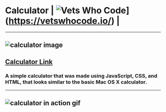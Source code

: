 # Calculator | ![Vets Who Code](https://img.shields.io/badge/%23VWC-Vets%20Who%20Code-red.svg)](https://vetswhocode.io/) |
---
![calculator image](https://res.cloudinary.com/dqejlzsb4/image/upload/v1559208705/Screen_Shot_2019-05-30_at_3.29.27_AM.png)
---
[Calculator Link](https://bcaruthers.github.io/calculator/)
---
### A simple calculator that was made using JavaScript, CSS, and HTML, that looks similar to the basic Mac OS X calculator.
---
![calculator in action gif](https://res.cloudinary.com/dqejlzsb4/image/upload/v1559209465/2019-05-30_03.42.55.gif)
---

